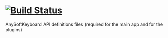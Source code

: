 [![Build Status](https://api.shippable.com/projects/53723e3fa39214aa0193d92e/badge/master)](https://www.shippable.com/projects/53723e3fa39214aa0193d92e)
====================

AnySoftKeyboard API definitions files (required for the main app and for the plugins)
